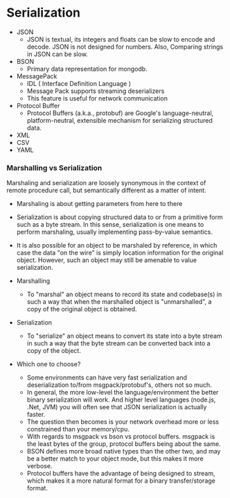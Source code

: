 # Serialization

- JSON
    - JSON is textual, its integers and floats can be slow to encode and decode. JSON is not designed for numbers. Also, Comparing strings in JSON can be slow.
- BSON
    - Primary data representation for mongodb.
- MessagePack
    - IDL ( Interface Definition Language )
    - Message Pack supports streaming deserializers
    - This feature is useful for network communication
- Protocol Buffer
    - Protocol Buffers (a.k.a., protobuf) are Google's language-neutral, platform-neutral, extensible mechanism for serializing structured data.    
- XML
- CSV
- YAML

### Marshalling vs Serialization

Marshaling and serialization are loosely synonymous in the context of remote procedure call, but semantically different as a matter of intent.

- Marshaling is about getting parameters from here to there

- Serialization is about copying structured data to or from a primitive form such as a byte stream. In this sense, serialization is one means to perform marshaling, usually implementing pass-by-value semantics.

- It is also possible for an object to be marshaled by reference, in which case the data "on the wire" is simply location information for the original object. However, such an object may still be amenable to value serialization.

- Marshalling
    - To "marshal" an object means to record its state and codebase(s) in such a way that when the marshalled object is "unmarshalled", a copy of the original object is obtained.

- Serialization
    - To "serialize" an object means to convert its state into a byte stream in such a way that the byte stream can be converted back into a copy of the object.

- Which one to choose?
    - Some environments can have very fast serialization and deserialization to/from msgpack/protobuf's, others not so much. 
    - In general, the more low-level the language/environment the better binary serialization will work. And higher level languages (node.js, .Net, JVM) you will often see that JSON serialization is actually faster. 
    - The question then becomes is your network overhead more or less constrained than your memory/cpu.
    - With regards to msgpack vs bson vs protocol buffers. msgpack is the least bytes of the group, protocol buffers being about the same. 
    - BSON defines more broad native types than the other two, and may be a better match to your object mode, but this makes it more verbose. 
    - Protocol buffers have the advantage of being designed to stream, which makes it a more natural format for a binary transfer/storage format.